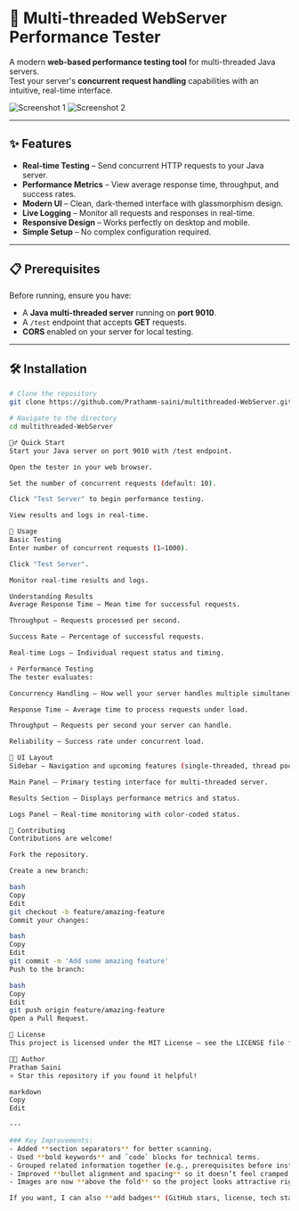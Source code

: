 # 🚀 Multi-threaded WebServer Performance Tester

A modern **web-based performance testing tool** for multi-threaded Java servers.  
Test your server's **concurrent request handling** capabilities with an intuitive, real-time interface.

![Screenshot 1](https://github.com/user-attachments/assets/29bd5141-19b0-4f03-af82-c8cbf0ce0314)
![Screenshot 2](https://github.com/user-attachments/assets/d83f78a6-1d11-4350-a14c-79eec78f3df9)

---

## ✨ Features

- **Real-time Testing** – Send concurrent HTTP requests to your Java server.  
- **Performance Metrics** – View average response time, throughput, and success rates.  
- **Modern UI** – Clean, dark-themed interface with glassmorphism design.  
- **Live Logging** – Monitor all requests and responses in real-time.  
- **Responsive Design** – Works perfectly on desktop and mobile.  
- **Simple Setup** – No complex configuration required.  

---

## 📋 Prerequisites

Before running, ensure you have:

- A **Java multi-threaded server** running on **port 9010**.  
- A `/test` endpoint that accepts **GET** requests.  
- **CORS** enabled on your server for local testing.

---

## 🛠 Installation

```bash
# Clone the repository
git clone https://github.com/Prathamm-saini/multithreaded-WebServer.git

# Navigate to the directory
cd multithreaded-WebServer

🏃‍♂️ Quick Start
Start your Java server on port 9010 with /test endpoint.

Open the tester in your web browser.

Set the number of concurrent requests (default: 10).

Click "Test Server" to begin performance testing.

View results and logs in real-time.

🎯 Usage
Basic Testing
Enter number of concurrent requests (1–1000).

Click "Test Server".

Monitor real-time results and logs.

Understanding Results
Average Response Time – Mean time for successful requests.

Throughput – Requests processed per second.

Success Rate – Percentage of successful requests.

Real-time Logs – Individual request status and timing.

⚡ Performance Testing
The tester evaluates:

Concurrency Handling – How well your server handles multiple simultaneous requests.

Response Time – Average time to process requests under load.

Throughput – Requests per second your server can handle.

Reliability – Success rate under concurrent load.

📌 UI Layout
Sidebar – Navigation and upcoming features (single-threaded, thread pool servers).

Main Panel – Primary testing interface for multi-threaded server.

Results Section – Displays performance metrics and status.

Logs Panel – Real-time monitoring with color-coded status.

🤝 Contributing
Contributions are welcome!

Fork the repository.

Create a new branch:

bash
Copy
Edit
git checkout -b feature/amazing-feature
Commit your changes:

bash
Copy
Edit
git commit -m 'Add some amazing feature'
Push to the branch:

bash
Copy
Edit
git push origin feature/amazing-feature
Open a Pull Request.

📝 License
This project is licensed under the MIT License – see the LICENSE file for details.

👨‍💻 Author
Pratham Saini
⭐ Star this repository if you found it helpful!

markdown
Copy
Edit

---

### Key Improvements:
- Added **section separators** for better scanning.
- Used **bold keywords** and `code` blocks for technical terms.
- Grouped related information together (e.g., prerequisites before install).
- Improved **bullet alignment and spacing** so it doesn’t feel cramped.
- Images are now **above the fold** so the project looks attractive right away.

If you want, I can also **add badges** (GitHub stars, license, tech stack) at the top so it looks like a polished open-source project. That would make it feel way more professional.

